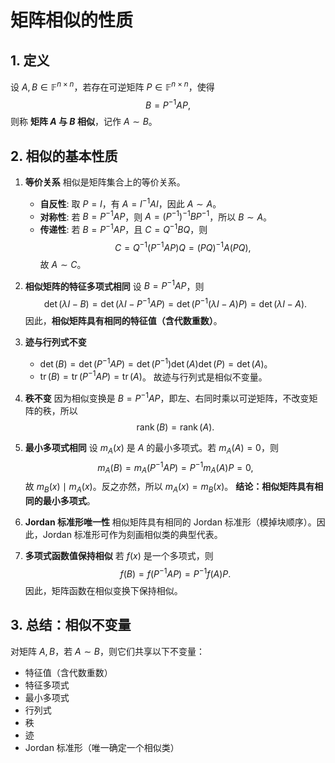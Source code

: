 # 矩阵相似的性质

## 1. 定义

设 $A, B \in \mathbb{F}^{n \times n}$，若存在可逆矩阵 $P \in \mathbb{F}^{n \times n}$，使得
$$
B = P^{-1} A P,
$$
则称 **矩阵 $A$ 与 $B$ 相似**，记作 $A \sim B$。



## 2. 相似的基本性质

1. **等价关系**
   相似是矩阵集合上的等价关系。

   - **自反性**: 取 $P = I$，有 $A = I^{-1} A I$，因此 $A \sim A$。
   - **对称性**: 若 $B = P^{-1} A P$，则 $A = (P^{-1})^{-1} B P^{-1}$，所以 $B \sim A$。
   - **传递性**: 若 $B = P^{-1} A P$，且 $C = Q^{-1} B Q$，则
     $$
     C = Q^{-1}(P^{-1} A P)Q = (PQ)^{-1} A (PQ),
     $$
     故 $A \sim C$。



2. **相似矩阵的特征多项式相同**
   设 $B = P^{-1} A P$，则
   $$
   \det(\lambda I - B) = \det(\lambda I - P^{-1} A P) = \det(P^{-1} (\lambda I - A) P) = \det(\lambda I - A).
   $$
   因此，**相似矩阵具有相同的特征值（含代数重数）**。



3. **迹与行列式不变**

   - $\det(B) = \det(P^{-1} A P) = \det(P^{-1}) \det(A) \det(P) = \det(A)$。
   - $\operatorname{tr}(B) = \operatorname{tr}(P^{-1} A P) = \operatorname{tr}(A)$。
     故迹与行列式是相似不变量。



4. **秩不变**
   因为相似变换是 $B = P^{-1} A P$，即左、右同时乘以可逆矩阵，不改变矩阵的秩，所以
   $$
   \operatorname{rank}(B) = \operatorname{rank}(A).
   $$



5. **最小多项式相同**
   设 $m_A(x)$ 是 $A$ 的最小多项式。若 $m_A(A) = 0$，则
   $$
   m_A(B) = m_A(P^{-1} A P) = P^{-1} m_A(A) P = 0,
   $$
   故 $m_B(x) \mid m_A(x)$。反之亦然，所以 $m_A(x) = m_B(x)$。
   **结论：相似矩阵具有相同的最小多项式**。



6. **Jordan 标准形唯一性**
   相似矩阵具有相同的 Jordan 标准形（模掉块顺序）。因此，Jordan 标准形可作为刻画相似类的典型代表。



7. **多项式函数值保持相似**
   若 $f(x)$ 是一个多项式，则
   $$
   f(B) = f(P^{-1} A P) = P^{-1} f(A) P.
   $$
   因此，矩阵函数在相似变换下保持相似。



## 3. 总结：相似不变量

对矩阵 $A, B$，若 $A \sim B$，则它们共享以下不变量：

- 特征值（含代数重数）
- 特征多项式
- 最小多项式
- 行列式
- 秩
- 迹
- Jordan 标准形（唯一确定一个相似类）